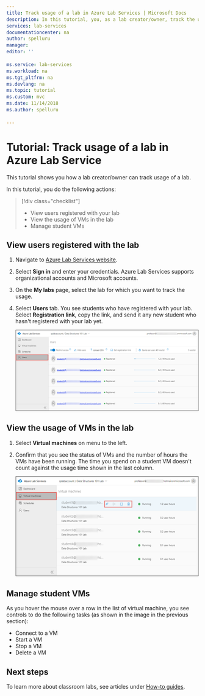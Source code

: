```yaml
---
title: Track usage of a lab in Azure Lab Services | Microsoft Docs
description: In this tutorial, you, as a lab creator/owner, track the usage of your lab. 
services: lab-services
documentationcenter: na
author: spelluru
manager: 
editor: ''

ms.service: lab-services
ms.workload: na
ms.tgt_pltfrm: na
ms.devlang: na
ms.topic: tutorial
ms.custom: mvc
ms.date: 11/14/2018
ms.author: spelluru

---
```

# Tutorial: Track usage of a lab in Azure Lab Service
This tutorial shows you how a lab creator/owner can track usage of a lab.

In this tutorial, you do the following actions:

> [!div class="checklist"]
> * View users registered with your lab
> * View the usage of VMs in the lab
> * Manage student VMs 


## View users registered with the lab

1. Navigate to [Azure Lab Services website](https://labs.azure.com). 
2. Select **Sign in** and enter your credentials. Azure Lab Services supports organizational accounts and Microsoft accounts.
3. On the **My labs** page, select the lab for which you want to track the usage. 
4. Select **Users** tab. You see students who have registered with your lab. Select **Registration link**, copy the link, and send it any new student who hasn't registered with your lab yet. 

    ![Registered users](../media/tutorial-track-usage/registered-users.png)

## View the usage of VMs in the lab 

1. Select **Virtual machines** on menu to the left. 
2. Confirm that you see the status of VMs and the number of hours the VMs have been running. The time you spend on a student VM doesn't count against the usage time shown in the last column. 

    ![VM usage](../media/tutorial-track-usage/vm-usage.png)

## Manage student VMs 
As you hover the mouse over a row in the list of virtual machine, you see controls to do the following tasks (as shown in the image in the previous section): 

- Connect to a VM
- Start a VM
- Stop a VM
- Delete a VM



## Next steps
To learn more about classroom labs, see articles under [How-to guides](how-to-manage-lab-accounts.md).
